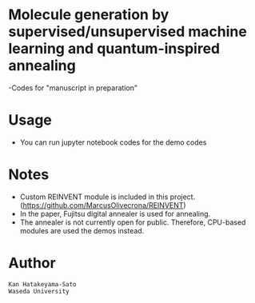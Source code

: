 # Molecule generation by supervised/unsupervised machine learning and quantum-inspired annealing
-Codes for "manuscript in preparation"

# Usage
- You can run jupyter notebook codes for the demo codes

# Notes
- Custom REINVENT module is included in this project. (https://github.com/MarcusOlivecrona/REINVENT)
- In the paper, Fujitsu digital annealer is used for annealing.
- The annealer is not currently open for public. Therefore, CPU-based modules are used the demos instead.

# Author
    Kan Hatakeyama-Sato
    Waseda University
